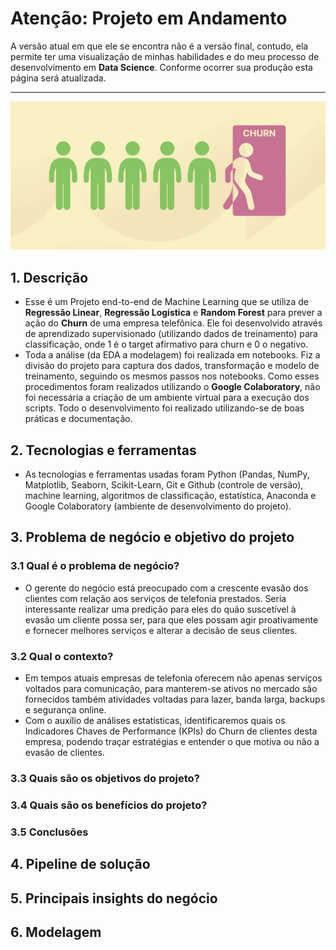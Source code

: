# Atenção: Projeto em Andamento
A versão atual em que ele se encontra não é a versão final, contudo, ela permite ter uma visualização de minhas habilidades e do meu processo de desenvolvimento em **Data Science**. Conforme ocorrer sua produção esta página será atualizada.

---
![Client Churn](https://github.com/askot19/Portfolio/blob/main/Churn%20Prediction/churn.png?raw=true)

## 1. Descrição
* Esse é um Projeto end-to-end de Machine Learning que se utiliza de **Regressão Linear**, **Regressão Logística** e **Random Forest** para prever a ação do **Churn** de uma empresa telefônica. Ele foi desenvolvido através de aprendizado supervisionado (utilizando dados de treinamento) para classificação, onde 1 é o target afirmativo para churn e 0 o negativo.
* Toda a análise (da EDA a modelagem) foi realizada em notebooks. Fiz a divisão do projeto para captura dos dados, transformação e modelo de treinamento, seguindo os mesmos passos nos notebooks. Como esses procedimentos foram realizados utilizando o **Google Colaboratory**, não foi necessária a criação de um ambiente virtual para a execução dos scripts. Todo o desenvolvimento foi realizado utilizando-se de boas práticas e documentação.

## 2. Tecnologias e ferramentas
* As tecnologias e ferramentas usadas foram Python (Pandas, NumPy, Matplotlib, Seaborn, Scikit-Learn, Git e Github (controle de versão), machine learning, algoritmos de classificação, estatística, Anaconda e Google Colaboratory (ambiente de desenvolvimento do projeto).

## 3. Problema de negócio e objetivo do projeto
### 3.1 Qual é o problema de negócio?
* O gerente do negócio está preocupado com a crescente evasão dos clientes com relação aos serviços de telefonia prestados. Seria interessante realizar uma predição para eles do quão suscetível à evasão um cliente possa ser, para que eles possam agir proativamente e fornecer melhores serviços e alterar a decisão de seus clientes.
### 3.2 Qual o contexto?
* Em tempos atuais empresas de telefonia oferecem não apenas serviços voltados para comunicação, para manterem-se ativos no mercado são fornecidos também atividades voltadas para lazer, banda larga, backups e segurança online.
* Com o auxílio de análises estatísticas, identificaremos quais os Indicadores Chaves de Performance (KPIs) do Churn de clientes desta empresa, podendo traçar estratégias e entender o que motiva ou não a evasão de clientes.

### 3.3 Quais são os objetivos do projeto?


### 3.4 Quais são os benefícios do projeto?

### 3.5 Conclusões

## 4. Pipeline de solução

## 5. Principais insights do negócio

## 6. Modelagem
